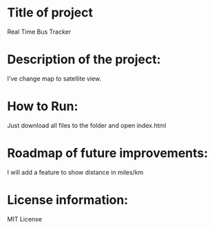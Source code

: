 # Title of project
Real Time Bus Tracker
# Description of the project:
I've change map to satellite view.
# How to Run:
Just download all files to the folder and open index.html
# Roadmap of future improvements:
I will add a feature to show distance in miles/km
# License information:
MIT License
